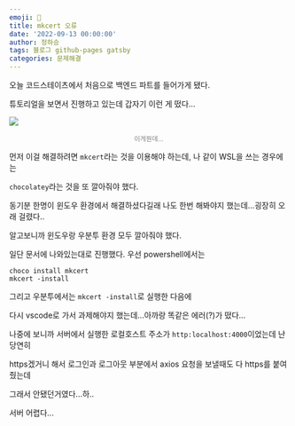 ```yaml
---
emoji: 🔮
title: mkcert 오류
date: '2022-09-13 00:00:00'
author: 정하승
tags: 블로그 github-pages gatsby
categories: 문제해결
---
```


오늘 코드스테이츠에서 처음으로 백엔드 파트를 들어가게 됐다.

튜토리얼을 보면서 진행하고 있는데 갑자기 이런 게 떴다...

![](https://velog.velcdn.com/images/gktmd652/post/34ccab57-dbc1-43b5-8fe9-5d2ec2329f17/image.png)

<p align='center' style='color:gray'><small>이게뭔데...</small>

먼저 이걸 해결하려면 `mkcert`라는 것을 이용해야 하는데, 나 같이 WSL을 쓰는 경우에는

`chocolatey`라는 것을 또 깔아줘야 했다.

동기분 한명이 윈도우 환경에서 해결하셨다길래 나도 한번 해봐야지 했는데...굉장히 오래 걸렸다..

알고보니까 윈도우랑 우분투 환경 모두 깔아줘야 했다.

일단 문서에 나와있는대로 진행했다. 우선 powershell에서는

```
choco install mkcert
mkcert -install
```

그리고 우분투에서는 `mkcert -install`로 실행한 다음에

다시 vscode로 가서 과제해야지 했는데...아까랑 똑같은 에러(?)가 떴다...

나중에 보니까 서버에서 실행한 로컬호스트 주소가 `http:localhost:4000`이었는데 난 당연히

https겠거니 해서 로그인과 로그아웃 부분에서 axios 요청을 보낼때도 다 https를 붙여줬는데

그래서 안됐던거였다...하..

서버 어렵다...
